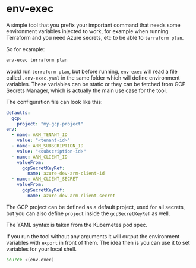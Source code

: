 # env-exec

A simple tool that you prefix your important command that needs some environment variables injected to work, for example when running Terraform and you need Azure secrets, etc to be able to `terraform plan`.

So for example:

```bash
env-exec terraform plan
```

would run `terraform plan`, but before running, `env-exec` will read a file called `.env-exec.yaml` in the same folder which will define environment variables. These variables can be static or they can be fetched from GCP Secrets Manager, which is actually the main use case for the tool.

The configuration file can look like this:

```yaml
defaults:
  gcp:
    project: "my-gcp-project"
env:
  - name: ARM_TENANT_ID
    value: "<tenant-id>"
  - name: ARM_SUBSCRIPTION_ID
    value: "<subscription-id>"
  - name: ARM_CLIENT_ID
    valueFrom:
      gcpSecretKeyRef:
        name: azure-dev-arm-client-id
  - name: ARM_CLIENT_SECRET
    valueFrom:
      gcpSecretKeyRef:
        name: azure-dev-arm-client-secret
```

The GCP project can be defined as a default project, used for all secrets, but you can also define `project` inside the `gcpSecretKeyRef` as well.

The YAML syntax is taken from the Kubernetes pod spec.

If you run the tool without any arguments it will output the environment variables with `export` in front of them. The idea then is you can use it to set variables for your local shell.

```bash
source <(env-exec)
```
